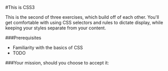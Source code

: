 #This is CSS3

This is the second of three exercises, which build off of each other. You'll get comfortable with using CSS selectors and rules to dictate display, while keeping your styles separate from your content.

###Prerequisites
* Familiarity with the basics of CSS
* TODO

###Your mission, should you choose to accept it: